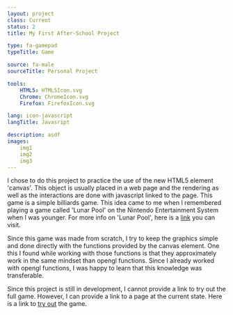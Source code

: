 ```yaml
---
layout: project
class: Current
status: 2
title: My First After-School Project

type: fa-gamepad
typeTitle: Game

source: fa-male
sourceTitle: Personal Project

tools:
    HTML5: HTML5Icon.svg
    Chrome: ChromeIcon.svg
    Firefox: FirefoxIcon.svg

lang: icon-javascript
langTitle: Javasript

description: asdf
images:
    img1
    img2
    img3
---
```


I chose to do this project to practice the use of the new HTML5 element 'canvas'. This object is usually placed in a web page and the rendering as well as the interactions are done with javascript linked to the page. This game is a simple billiards game. This idea came to me when I remembered playing a game called 'Lunar Pool' on the Nintendo Entertainment System when I was younger. For more info on 'Lunar Pool', here is a [link](http://en.wikipedia.org/wiki/Lunar_Pool) you can visit.

Since this game was made from scratch, I try to keep the graphics simple and done directly with the functions provided by the canvas element. One this I found while working with those functions is that they approximately work in the same mindset than opengl functions. Since I already worked with opengl functions, I was happy to learn that this knowledge was transferable.

Since this project is still in development, I cannot provide a link to try out the full game. However, I can provide a link to a page at the current state. Here is a link to [try out](#) the game.
